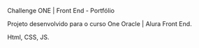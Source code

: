 Challenge ONE | Front End - Portfólio

Projeto desenvolvido para o curso One Oracle | Alura Front End.

Html, CSS, JS.

